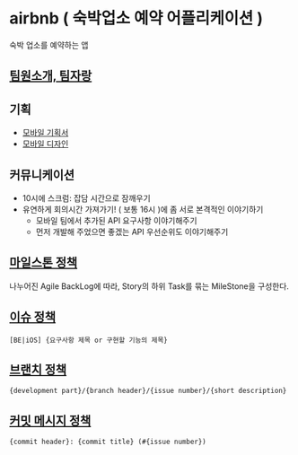 # airbnb ( 숙박업소 예약 어플리케이션 )

숙박 업소를 예약하는 앱

## [팀원소개, 팀자랑](https://github.com/dahun-lee-daji/airbnb/wiki/%ED%8C%80-%EC%86%8C%EA%B0%9C)

## 기획

- [모바일 기획서](https://www.figma.com/proto/inTClwuq2Hr7E33JPIMKza/iOS_%EC%88%99%EC%86%8C%EC%98%88%EC%95%BD%EC%84%9C%EB%B9%84%EC%8A%A4?page-id=56%3A1424&node-id=56%3A1465&viewport=70%2C228%2C0.25&scaling=contain)
- [모바일 디자인](https://www.figma.com/file/inTClwuq2Hr7E33JPIMKza/iOS_%EC%88%99%EC%86%8C%EC%98%88%EC%95%BD%EC%84%9C%EB%B9%84%EC%8A%A4?node-id=1%3A133)

## 커뮤니케이션

- 10시에 스크럼: 잡담 시간으로 잠깨우기
- 유연하게 회의시간 가져가기! ( 보통 16시 )에 좀 서로 본격적인 이야기하기
    - 모바일 팀에서 추가된 API 요구사항 이야기해주기
    - 먼저 개발해 주었으면 좋겠는 API 우선순위도 이야기해주기

## [마일스톤 정책](https://github.com/dahun-lee-daji/airbnb/wiki/%EB%A7%88%EC%9D%BC%EC%8A%A4%ED%86%A4-%EC%A0%95%EC%B1%85)

나누어진 Agile BackLog에 따라, Story의 하위 Task를 묶는 MileStone을 구성한다.

## [이슈 정책](https://github.com/dahun-lee-daji/airbnb/wiki/%EB%A7%88%EC%9D%BC%EC%8A%A4%ED%86%A4-%EC%A0%95%EC%B1%85)

`[BE|iOS] {요구사항 제목 or 구현할 기능의 제목}`  

## [브랜치 정책](https://github.com/dahun-lee-daji/airbnb/wiki/%EB%B8%8C%EB%9E%9C%EC%B9%98-%EC%A0%95%EC%B1%85)

`{development part}/{branch header}/{issue number}/{short description}`

## [커밋 메시지 정책](https://github.com/dahun-lee-daji/airbnb/wiki/%EC%BB%A4%EB%B0%8B-%EC%BB%A8%EB%B2%A4%EC%85%98)

`{commit header}: {commit title} (#{issue number})`
